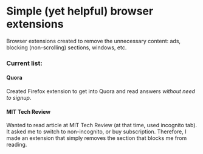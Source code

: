 # Simple (yet helpful) browser extensions

Browser extensions created to remove the unnecessary content: ads, blocking (non-scrolling) sections, windows, etc.

### Current list:

#### Quora 

Created Firefox extension to get into Quora and read answers *without need to signup*.

#### MIT Tech Review

Wanted to read article at MIT Tech Review (at that time, used incognito tab). It asked me to switch to non-incognito, or buy subscription. Therefore, I made an extension that simply removes the section that blocks me from reading.
